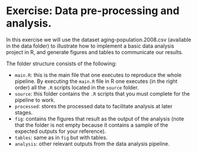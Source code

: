 # Exercise: Data pre-processing and analysis.

In this exercise we will use the dataset aging-population.2008.csv (available in the data folder) to illustrate how to implement a basic data analysis project in R, and generate figures and tables to communicate our results.

The folder structure consists of the following:

- `main.R`: this is the main file that one executes to reproduce the whole pipeline. By executing the `main.R` file in R one executes (in the right order) all the `.R` scripts located in the `source` folder.
- `source`: this folder contains the `.R` scripts that you must complete for the pipeline to work.
- `processed`: stores the processed data to facilitate analysis at later stages.
- `fig`: contains the figures that result as the output of the analysis (note that the folder is not empty because it contains a sample of the expected outputs for your reference).
- `tables`: same as in `fig` but with tables.
- `analysis`: other relevant outputs from the data analysis pipeline.
